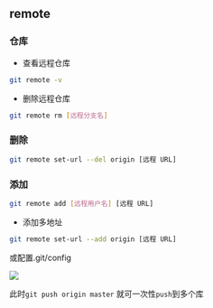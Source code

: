 <!--
 * @Description: 
 * @Version: 1.0
 * @Author: DaLao
 * @Email: dalao_li@163.com
 * @Date: 2022-01-13 12:57:16
 * @LastEditors: DaLao
 * @LastEditTime: 2022-03-18 22:01:17
-->

## remote

### 仓库

- 查看远程仓库

```sh
git remote -v
```

- 删除远程仓库

```sh
git remote rm [远程分支名]
```

### 删除

```sh
git remote set-url --del origin [远程 URL]
```


### 添加

```sh
git remote add [远程用户名] [远程 URL]
```

- 添加多地址

```sh
git remote set-url --add origin [远程 URL]
```

或配置.git/config

![](https://cdn.hurra.ltd/img/20211214220953.png)

此时`git push origin master` 就可一次性`push`到多个库